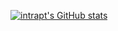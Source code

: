 [![intrapt's GitHub stats](https://github-readme-stats.vercel.app/api?username=intrapt&count_private=true&include_all_commits=true)](https://github.com/anuraghazra/github-readme-stats)
